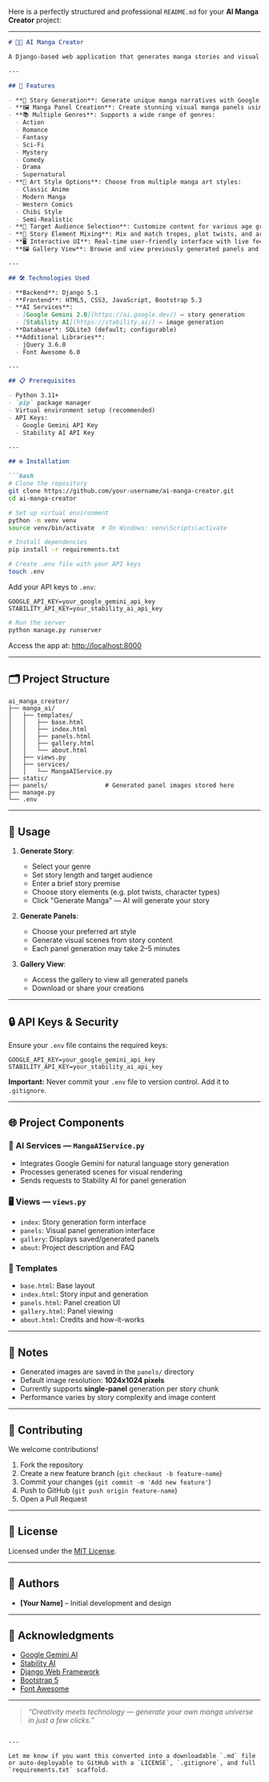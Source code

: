 Here is a perfectly structured and professional `README.md` for your **AI Manga Creator** project:

---

````markdown
# 🧠🎨 AI Manga Creator

A Django-based web application that generates manga stories and visual panels using cutting-edge AI technology — powered by **Google Gemini** for story generation and **Stability AI** for art generation.

---

## 🚀 Features

- **📝 Story Generation**: Generate unique manga narratives with Google's **Gemini AI**.
- **🖼️ Manga Panel Creation**: Create stunning visual manga panels using **Stability AI**.
- **📚 Multiple Genres**: Supports a wide range of genres:
  - Action
  - Romance
  - Fantasy
  - Sci-Fi
  - Mystery
  - Comedy
  - Drama
  - Supernatural
- **🎨 Art Style Options**: Choose from multiple manga art styles:
  - Classic Anime
  - Modern Manga
  - Western Comics
  - Chibi Style
  - Semi-Realistic
- **🎯 Target Audience Selection**: Customize content for various age groups.
- **🔀 Story Element Mixing**: Mix and match tropes, plot twists, and archetypes.
- **🖥️ Interactive UI**: Real-time user-friendly interface with live feedback.
- **🖼️ Gallery View**: Browse and view previously generated panels and stories.

---

## 🛠️ Technologies Used

- **Backend**: Django 5.1
- **Frontend**: HTML5, CSS3, JavaScript, Bootstrap 5.3
- **AI Services**:
  - [Google Gemini 2.0](https://ai.google.dev/) — story generation
  - [Stability AI](https://stability.ai/) — image generation
- **Database**: SQLite3 (default; configurable)
- **Additional Libraries**: 
  - jQuery 3.6.0
  - Font Awesome 6.0

---

## 📋 Prerequisites

- Python 3.11+
- `pip` package manager
- Virtual environment setup (recommended)
- API Keys:
  - Google Gemini API Key
  - Stability AI API Key

---

## ⚙️ Installation

```bash
# Clone the repository
git clone https://github.com/your-username/ai-manga-creator.git
cd ai-manga-creator

# Set up virtual environment
python -m venv venv
source venv/bin/activate  # On Windows: venv\Scripts\activate

# Install dependencies
pip install -r requirements.txt

# Create .env file with your API keys
touch .env
````

Add your API keys to `.env`:

```
GOOGLE_API_KEY=your_google_gemini_api_key
STABILITY_API_KEY=your_stability_ai_api_key
```

```bash
# Run the server
python manage.py runserver
```

Access the app at: [http://localhost:8000](http://localhost:8000)

---

## 🗂️ Project Structure

```
ai_manga_creator/
├── manga_ai/
│   ├── templates/
│   │   ├── base.html
│   │   ├── index.html
│   │   ├── panels.html
│   │   ├── gallery.html
│   │   └── about.html
│   ├── views.py
│   ├── services/
│   │   └── MangaAIService.py
├── static/
├── panels/                # Generated panel images stored here
├── manage.py
└── .env
```

---

## 🚀 Usage

1. **Generate Story**:

   * Select your genre
   * Set story length and target audience
   * Enter a brief story premise
   * Choose story elements (e.g. plot twists, character types)
   * Click "Generate Manga" — AI will generate your story

2. **Generate Panels**:

   * Choose your preferred art style
   * Generate visual scenes from story content
   * Each panel generation may take 2–5 minutes

3. **Gallery View**:

   * Access the gallery to view all generated panels
   * Download or share your creations

---

## 🔒 API Keys & Security

Ensure your `.env` file contains the required keys:

```
GOOGLE_API_KEY=your_google_gemini_api_key
STABILITY_API_KEY=your_stability_ai_api_key
```

**Important:** Never commit your `.env` file to version control. Add it to `.gitignore`.

---

## 🌐 Project Components

### 🔧 AI Services — `MangaAIService.py`

* Integrates Google Gemini for natural language story generation
* Processes generated scenes for visual rendering
* Sends requests to Stability AI for panel generation

### 🖥️ Views — `views.py`

* `index`: Story generation form interface
* `panels`: Visual panel generation interface
* `gallery`: Displays saved/generated panels
* `about`: Project description and FAQ

### 🧩 Templates

* `base.html`: Base layout
* `index.html`: Story input and generation
* `panels.html`: Panel creation UI
* `gallery.html`: Panel viewing
* `about.html`: Credits and how-it-works

---

## 📌 Notes

* Generated images are saved in the `panels/` directory
* Default image resolution: **1024x1024 pixels**
* Currently supports **single-panel** generation per story chunk
* Performance varies by story complexity and image content

---

## 🤝 Contributing

We welcome contributions!

1. Fork the repository
2. Create a new feature branch (`git checkout -b feature-name`)
3. Commit your changes (`git commit -m 'Add new feature'`)
4. Push to GitHub (`git push origin feature-name`)
5. Open a Pull Request

---

## 📄 License

Licensed under the [MIT License](LICENSE).

---

## 👥 Authors

* **\[Your Name]** – Initial development and design

---

## 🙏 Acknowledgments

* [Google Gemini AI](https://ai.google.dev/)
* [Stability AI](https://stability.ai/)
* [Django Web Framework](https://www.djangoproject.com/)
* [Bootstrap 5](https://getbootstrap.com/)
* [Font Awesome](https://fontawesome.com/)

---

> *“Creativity meets technology — generate your own manga universe in just a few clicks.”*

```

---

Let me know if you want this converted into a downloadable `.md` file or auto-deployable to GitHub with a `LICENSE`, `.gitignore`, and full `requirements.txt` scaffold.
```
